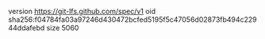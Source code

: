 version https://git-lfs.github.com/spec/v1
oid sha256:f04784fa03a97246d430472bcfed5195f5c47056d02873fb494c22944ddafebd
size 5060
